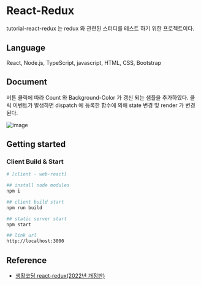 # React-Redux

tutorial-react-redux 는 redux 와 관련된 스터디를 테스트 하기 위한 프로젝트이다.

## Language

React, Node.js, TypeScript, javascript, HTML, CSS, Bootstrap

## Document

버튼 클릭에 따라 Count 와 Background-Color 가 갱신 되는 샘플을 추가하였다. 클릭 이벤트가 발생하면 dispatch 에 등록한 함수에 의해 state 변경 및 render 가 변경된다.

![image](https://user-images.githubusercontent.com/97526196/171407963-b77004e4-eaba-4349-b153-8362c565b29a.png)

## Getting started

### Client Build & Start

```sh
# [client - web-react]

## install node modules
npm i

## client build start
npm run build

## static server start
npm start

## link url
http://localhost:3000
```

## Reference

- [생활코딩 react-redux(2022년 개정판)](https://youtu.be/yjuwpf7VH74)
